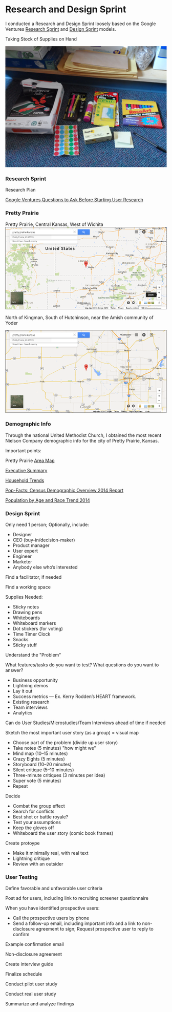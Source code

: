 # Research and Design Sprint

I conducted a Research and Design Sprint loosely based on the Google Ventures [Research Sprint](http://www.gv.com/lib/the-gv-research-sprint-a-4-day-process-for-answering-important-startup-questions) and [Design Sprint](http://www.gv.com/sprint) models. 

Taking Stock of Supplies on Hand

![](design-sprint/supply-cabinet.jpg)

### Research Sprint

Research Plan 

[Google Ventures Questions to Ask Before Starting User Research](http://www.gv.com/lib/questions-to-ask-before-starting-user-research)

### Pretty Prairie

Pretty Prairie, Central Kansas, West of Wichita
![](marketing-strategy/google-map-pretty-prairie-kansas.png)

North of Kingman, South of Hutchinson, near the Amish community of Yoder

![](marketing-strategy/google-map-pretty-prairie-wichita.png)

### Demographic Info

Through the national United Methodist Church, I obtained the most recent Nielson Company demographic info for the city of Pretty Prairie, Kansas. 

Important points:

Pretty Prairie [Area Map](https://drive.google.com/file/d/0B02bpu7HZwJRaVp5dGNMOUpYbU0/view?usp=sharing)

[Executive Summary](https://drive.google.com/file/d/0B02bpu7HZwJRMFJTM3BWZXprbWM/view?usp=sharing)

[Household Trends](https://drive.google.com/file/d/0B02bpu7HZwJRV1dnSGplRUxmMDg/view?usp=sharing)

[Pop-Facts: Census Demographic Overview 2014 Report](https://drive.google.com/file/d/0B02bpu7HZwJRSHFwVm5kX0FHMmc/view?usp=sharing)

[Population by Age and Race Trend 2014](https://drive.google.com/file/d/0B02bpu7HZwJRelJTXzd1XzVWUE0/view?usp=sharing)

### Design Sprint

Only need 1 person; Optionally, include:
* Designer
* CEO (buy-in/decision-maker)
* Product manager
* User expert 
* Engineer
* Marketer
* Anybody else who’s interested

Find a facilitator, if needed

Find a working space

Supplies Needed:
* Sticky notes 
* Drawing pens 
* Whiteboards 
* Whiteboard markers
* Dot stickers (for voting)
* Time Timer Clock 
* Snacks 
* Sticky stuff

Understand the "Problem"

What features/tasks do you want to test? What questions do you want to answer?

* Business opportunity 
* Lightning demos 
* Lay it out 
* Success metrics — Ex. Kerry Rodden’s HEART framework.
* Existing research 
* Team interviews
* Analytics

Can do User Studies/Microstudies/Team Interviews ahead of time if needed

Sketch the most important user story (as a group) = visual map

* Choose part of the problem (divide up user story)
* Take notes (5 minutes) "how might we"
* Mind map (10–15 minutes)
* Crazy Eights (5 minutes)
* Storyboard (10–20 minutes)
* Silent critique (5–10 minutes)
* Three-minute critiques (3 minutes per idea)
* Super vote (5 minutes)
* Repeat

Decide

* Combat the group effect
* Search for conflicts
* Best shot or battle royale?
* Test your assumptions
* Keep the gloves off
* Whiteboard the user story (comic book frames)

Create protoype

* Make it minimally real, with real text
* Lightning critique
* Review with an outsider

### User Testing

Define favorable and unfavorable user criteria

Post ad for users, including link to recruiting screener questionnaire

When you have identified prospective users: 

* Call the prospective users by phone
* Send a follow-up email, including important info and a link to non-disclosure agreement to sign; Request prospective user to reply to confirm

Example confirmation email

Non-disclosure agreement

Create interview guide

Finalize schedule

Conduct pilot user study

Conduct real user study

Summarize and analyze findings









